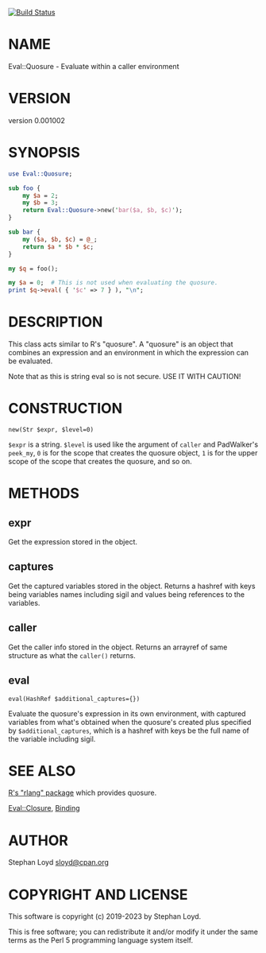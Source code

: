 [![Build Status](https://travis-ci.org/iynehz/perl5-Eval-Quosure.svg?branch=master)](https://travis-ci.org/iynehz/perl5-Eval-Quosure)

# NAME

Eval::Quosure - Evaluate within a caller environment

# VERSION

version 0.001002

# SYNOPSIS

```perl
use Eval::Quosure;

sub foo {
    my $a = 2;
    my $b = 3;
    return Eval::Quosure->new('bar($a, $b, $c)');
}

sub bar {
    my ($a, $b, $c) = @_;
    return $a * $b * $c;
}

my $q = foo();

my $a = 0;  # This is not used when evaluating the quosure.
print $q->eval( { '$c' => 7 } ), "\n";
```

# DESCRIPTION

This class acts similar to R's "quosure". A "quosure" is an object
that combines an expression and an environment in which the expression
can be evaluated. 

Note that as this is string eval so is not secure. USE IT WITH CAUTION!

# CONSTRUCTION

```
new(Str $expr, $level=0)
```

`$expr` is a string. `$level` is used like the argument of `caller` and
PadWalker's `peek_my`, `0` is for the scope that creates the quosure
object, `1` is for the upper scope of the scope that creates the quosure,
and so on. 

# METHODS

## expr

Get the expression stored in the object.

## captures

Get the captured variables stored in the object. Returns a hashref with
keys being variables names including sigil and values being references
to the variables.

## caller

Get the caller info stored in the object.
Returns an arrayref of same structure as what the `caller()` returns.

## eval

```
eval(HashRef $additional_captures={})
```

Evaluate the quosure's expression in its own environment, with captured
variables from what's obtained when the quosure's created plus specified
by `$additional_captures`, which is a hashref with keys be the full name
of the variable including sigil.

# SEE ALSO

[R's "rlang" package](https://cran.r-project.org/web/packages/rlang) which
provides quosure.

[Eval::Closure](https://metacpan.org/pod/Eval%3A%3AClosure), [Binding](https://metacpan.org/pod/Binding)

# AUTHOR

Stephan Loyd <sloyd@cpan.org>

# COPYRIGHT AND LICENSE

This software is copyright (c) 2019-2023 by Stephan Loyd.

This is free software; you can redistribute it and/or modify it under
the same terms as the Perl 5 programming language system itself.

